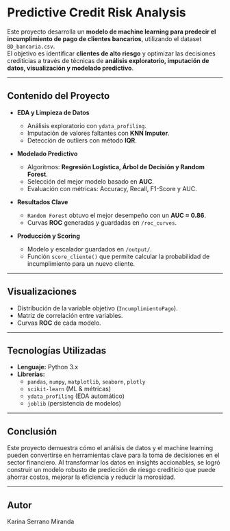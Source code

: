 # Predictive Credit Risk Analysis  

Este proyecto desarrolla un **modelo de machine learning para predecir el incumplimiento de pago de clientes bancarios**, utilizando el dataset `BD_bancaria.csv`.  
El objetivo es identificar **clientes de alto riesgo** y optimizar las decisiones crediticias a través de técnicas de **análisis exploratorio, imputación de datos, visualización y modelado predictivo**.  

---

## Contenido del Proyecto  

- **EDA y Limpieza de Datos**  
  - Análisis exploratorio con `ydata_profiling`.  
  - Imputación de valores faltantes con **KNN Imputer**.  
  - Detección de outliers con método **IQR**.  

- **Modelado Predictivo**  
  - Algoritmos: **Regresión Logística, Árbol de Decisión y Random Forest**.  
  - Selección del mejor modelo basado en **AUC**.  
  - Evaluación con métricas: Accuracy, Recall, F1-Score y AUC.  

- **Resultados Clave**  
  - `Random Forest` obtuvo el mejor desempeño con un **AUC ≈ 0.86**.  
  - Curvas **ROC** generadas y guardadas en `/roc_curves`.  

- **Producción y Scoring**  
  - Modelo y escalador guardados en `/output/`.  
  - Función `score_cliente()` que permite calcular la probabilidad de incumplimiento para un nuevo cliente.  

---

## Visualizaciones  

- Distribución de la variable objetivo (`IncumplimientoPago`).  
- Matriz de correlación entre variables.  
- Curvas **ROC** de cada modelo.  

---

## Tecnologías Utilizadas  

- **Lenguaje:** Python 3.x  
- **Librerías:**  
  - `pandas`, `numpy`, `matplotlib`, `seaborn`, `plotly`  
  - `scikit-learn` (ML & métricas)  
  - `ydata_profiling` (EDA automático)  
  - `joblib` (persistencia de modelos)  

---

 ## Conclusión

Este proyecto demuestra cómo el análisis de datos y el machine learning pueden convertirse en herramientas clave para la toma de decisiones en el sector financiero.
Al transformar los datos en insights accionables, se logró construir un modelo robusto de predicción de riesgo crediticio que puede ahorrar costos, mejorar la eficiencia y reducir la morosidad.

---

## Autor
Karina Serrano Miranda
